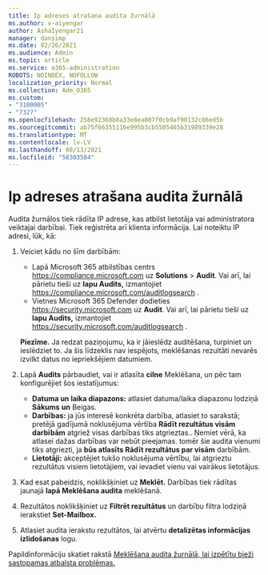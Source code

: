 ```yaml
---
title: Ip adreses atrašana audita žurnālā
ms.author: v-aiyengar
author: AshaIyengar21
manager: dansimp
ms.date: 02/26/2021
ms.audience: Admin
ms.topic: article
ms.service: o365-administration
ROBOTS: NOINDEX, NOFOLLOW
localization_priority: Normal
ms.collection: Adm_O365
ms.custom:
- "3100005"
- "7327"
ms.openlocfilehash: 258e92368b8a33e8ea807f0cb9af90132c86ed5b
ms.sourcegitcommit: ab75f66355116e995b3cb5505465b31989339e28
ms.translationtype: MT
ms.contentlocale: lv-LV
ms.lasthandoff: 08/13/2021
ms.locfileid: "58303584"
---
```

# <a name="find-the-ip-address-in-audit-log"></a>Ip adreses atrašana audita žurnālā

Audita žurnālos tiek rādīta IP adrese, kas atbilst lietotāja vai administratora veiktajai darbībai. Tiek reģistrēta arī klienta informācija. Lai noteiktu IP adresi, lūk, kā:

1. Veiciet kādu no šīm darbībām:
   - Lapā Microsoft 365 atbilstības centrs <https://compliance.microsoft.com> uz **Solutions** \> **Audit**. Vai arī, lai pārietu tieši uz **lapu Audits,** izmantojiet <https://compliance.microsoft.com/auditlogsearch> .
   - Vietnes Microsoft 365 Defender dodieties <https://security.microsoft.com> uz **Audit**. Vai arī, lai pārietu tieši uz **lapu Audits,** izmantojiet <https://security.microsoft.com/auditlogsearch> .

    **Piezīme.** Ja redzat paziņojumu, ka ir jāieslēdz auditēšana, turpiniet un ieslēdziet to. Ja šis līdzeklis nav iespējots, meklēšanas rezultāti nevarēs izvilkt datus no iepriekšējiem datumiem.

2. Lapā **Audits** pārbaudiet, vai ir atlasīta **cilne** Meklēšana, un pēc tam konfigurējiet šos iestatījumus:
   - **Datuma un laika diapazons:** atlasiet datuma/laika diapazonu lodziņā **Sākums** **un** Beigas.
   - **Darbības:** ja jūs interesē konkrēta darbība, atlasiet to sarakstā; pretējā gadījumā noklusējuma vērtība **Rādīt rezultātus visām darbībām** atgriež visas darbības tiks atgrieztas.. Ņemiet vērā, ka atlasei dažas darbības var nebūt pieejamas. tomēr šie audita vienumi tiks atgriezti, ja **būs atlasīts Rādīt rezultātus par visām** darbībām.
   - **Lietotāji:** akceptējiet tukšo noklusējuma vērtību, lai atgrieztu rezultātus visiem lietotājiem, vai ievadiet vienu vai vairākus lietotājus.

3. Kad esat pabeidzis, noklikšķiniet uz **Meklēt.** Darbības tiek rādītas jaunajā **lapā Meklēšana audita** meklēšanā.

4. Rezultātos noklikšķiniet uz **Filtrēt rezultātus** un darbību filtra lodziņā ierakstiet **Set-Mailbox.**

5. Atlasiet audita ierakstu rezultātos, lai atvērtu **detalizētas informācijas izlidošanas** logu.

Papildinformāciju skatiet rakstā [Meklēšana audita žurnālā, lai izpētītu bieži sastopamas atbalsta problēmas.](https://docs.microsoft.com/microsoft-365/compliance/auditing-troubleshooting-scenarios)
